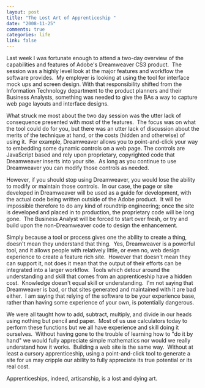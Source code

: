 ```yaml
--- 
layout: post
title: "The Lost Art of Apprenticeship "
date: "2008-11-25"
comments: true
categories: life
link: false
---
```

Last week I was fortunate enough to attend a two-day overview of the capabilities and features of Adobe's Dreamweaver CS3 product.  The session was a highly level look at the major features and workflow the software provides.  My employer is looking at using the tool for interface mock ups and screen design. With that responsibility shifted from the Information Technology department to the product planners and their Business Analysts, something was needed to give the BAs a way to capture web page layouts and interface designs.

What struck me most about the two day session was the utter lack of consequence presented with most of the features.  The focus was on what the tool could do for you, but there was an utter lack of discussion about the merits of the technique at hand, or the costs (hidden and otherwise) of using it.  For example, Dreamweaver allows you to point-and-click your way to embedding some dynamic controls on a web page. The controls are JavaScript based and rely upon proprietary, copyrighted code that Dreamweaver inserts into your site.  As long as you continue to use Dreamweaver you can modify those controls as needed.

However, if you should stop using Dreamweaver, you would lose the ability to modify or maintain those controls.  In our case, the page or site developed in Dreamweaver will be used as a guide for development, with the actual code being written outside of the Adobe product.  It will be impossible therefore to do any kind of roundtrip engineering; once the site is developed and placed in to production, the proprietary code will be long gone.  The Business Analyst will be forced to start over fresh, or try and build upon the non-Dreamweaver code to design the enhancement.

Simply because a tool or process gives one the ability to create a thing, doesn't mean they understand that thing.  Yes, Dreamweaver is a powerful tool, and it allows people with relatively little, or even no, web design experience to create a feature rich site.  However that doesn't mean they can support it, not does it mean that the output of their efforts can be integrated into a larger workflow.  Tools which detour around the understanding and skill that comes from an apprenticeship have a hidden cost.  Knowledge doesn't equal skill or understanding.  I'm not saying that Dreamweaver is bad, or that sites generated and maintained with it are bad either.  I am saying that relying of the software to be your experience base, rather than having some experience of your own, is potentially dangerous.

We were all taught how to add, subtract, multiply, and divide in our heads using nothing but pencil and paper.  Most of us use calculators today to perform these functions but we all have experience and skill doing it ourselves.  Without having gone to the trouble of learning how to "do it by hand" we would fully appreciate simple mathematics nor would we really understand how it works.  Building a web site is the same way.  Without at least a cursory apprenticeship, using a point-and-click tool to generate a site for us may cripple our ability to fully appreciate its true potential or its real cost.

Apprenticeships, indeed, artisanship, is a lost and dying art.
